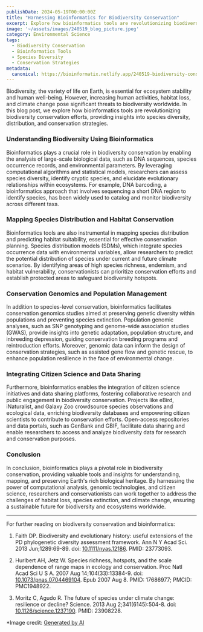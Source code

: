 ```yaml
---
publishDate: 2024-05-19T00:00:00Z
title: "Harnessing Bioinformatics for Biodiversity Conservation"
excerpt: Explore how bioinformatics tools are revolutionizing biodiversity conservation efforts, providing insights into species diversity, distribution, and conservation strategies.
image: '~/assets/images/240519_blog_picture.jpeg'
category: Environmental Science
tags:
  - Biodiversity Conservation
  - Bioinformatics Tools
  - Species Diversity
  - Conservation Strategies
metadata:
  canonical: https://bioinformatix.netlify.app/240519-biodiversity-conservation-bioinformatics
---
```


Biodiversity, the variety of life on Earth, is essential for ecosystem stability and human well-being. However, increasing human activities, habitat loss, and climate change pose significant threats to biodiversity worldwide. In this blog post, we explore how bioinformatics tools are revolutionizing biodiversity conservation efforts, providing insights into species diversity, distribution, and conservation strategies.

### Understanding Biodiversity Using Bioinformatics

Bioinformatics plays a crucial role in biodiversity conservation by enabling the analysis of large-scale biological data, such as DNA sequences, species occurrence records, and environmental parameters. By leveraging computational algorithms and statistical models, researchers can assess species diversity, identify cryptic species, and elucidate evolutionary relationships within ecosystems. For example, DNA barcoding, a bioinformatics approach that involves sequencing a short DNA region to identify species, has been widely used to catalog and monitor biodiversity across different taxa.

### Mapping Species Distribution and Habitat Conservation

Bioinformatics tools are also instrumental in mapping species distribution and predicting habitat suitability, essential for effective conservation planning. Species distribution models (SDMs), which integrate species occurrence data with environmental variables, allow researchers to predict the potential distribution of species under current and future climate scenarios. By identifying areas of high species richness, endemism, and habitat vulnerability, conservationists can prioritize conservation efforts and establish protected areas to safeguard biodiversity hotspots.

### Conservation Genomics and Population Management

In addition to species-level conservation, bioinformatics facilitates conservation genomics studies aimed at preserving genetic diversity within populations and preventing species extinction. Population genomic analyses, such as SNP genotyping and genome-wide association studies (GWAS), provide insights into genetic adaptation, population structure, and inbreeding depression, guiding conservation breeding programs and reintroduction efforts. Moreover, genomic data can inform the design of conservation strategies, such as assisted gene flow and genetic rescue, to enhance population resilience in the face of environmental change.

### Integrating Citizen Science and Data Sharing

Furthermore, bioinformatics enables the integration of citizen science initiatives and data sharing platforms, fostering collaborative research and public engagement in biodiversity conservation. Projects like eBird, iNaturalist, and Galaxy Zoo crowdsource species observations and ecological data, enriching biodiversity databases and empowering citizen scientists to contribute to conservation efforts. Open-access repositories and data portals, such as GenBank and GBIF, facilitate data sharing and enable researchers to access and analyze biodiversity data for research and conservation purposes.

### Conclusion

In conclusion, bioinformatics plays a pivotal role in biodiversity conservation, providing valuable tools and insights for understanding, mapping, and preserving Earth's rich biological heritage. By harnessing the power of computational analysis, genomic technologies, and citizen science, researchers and conservationists can work together to address the challenges of habitat loss, species extinction, and climate change, ensuring a sustainable future for biodiversity and ecosystems worldwide.

***

For further reading on biodiversity conservation and bioinformatics:

1. Faith DP. Biodiversity and evolutionary history: useful extensions of the PD phylogenetic diversity assessment framework. Ann N Y Acad Sci. 2013 Jun;1289:69-89. doi: [10.1111/nyas.12186](https://doi.org/10.1111/nyas.12186). PMID: 23773093.

2. Hurlbert AH, Jetz W. Species richness, hotspots, and the scale dependence of range maps in ecology and conservation. Proc Natl Acad Sci U S A. 2007 Aug 14;104(33):13384-9. doi: [10.1073/pnas.0704469104](https://doi.org/10.1073/pnas.0704469104). Epub 2007 Aug 8. PMID: 17686977; PMCID: PMC1948922.

3. Moritz C, Agudo R. The future of species under climate change: resilience or decline? Science. 2013 Aug 2;341(6145):504-8. doi: [10.1126/science.1237190](https://doi.org/10.1126/science.1237190). PMID: 23908228.

*Image credit: [Generated by AI](https://copilot.microsoft.com/images/create/illustrative-image-on-how-bioinformatics-tools-are/1-6641e2f7354d4f65bf263c1ae854cada?id=BAAEwXheFM5tvg%2Fi90miMQ%3D%3D&view=detailv2&idpp=genimg&idpclose=1&thid=OIG3.1klQ4JbMBgiqy0q6ELuz&form=SYDBIC)